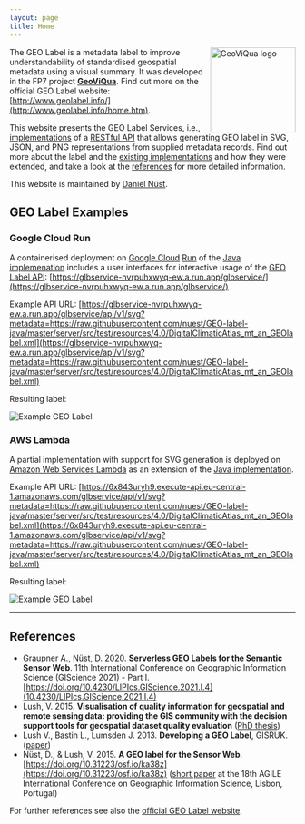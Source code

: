 ```yaml
---
layout: page
title: Home
---
```


<img title="GeoViQua logo" src="{{ 'assets/geoviqua_logo.png' | relative_url }}" style="float: right" width="150" />

The GEO Label is a metadata label to improve understandability of standardised geospatial metadata using a visual summary.
It was developed in the FP7 project [**GeoViQua**](https://www.creaf.uab.cat/projectes/geoviqua/).
Find out more on the official GEO Label website: [http://www.geolabel.info/](http://www.geolabel.info/home.htm).

This website presents the GEO Label Services, i.e., [implementations](/implementations) of a [RESTful API](/api) that allows generating GEO label in SVG, JSON, and PNG representations from supplied metadata records.
Find out more about the label and the [existing implementations](/implementations) and how they were extended, and take a look at the [references](#references) for more detailed information.

This website is maintained by [Daniel Nüst](https://nordholmen.net).

## GEO Label Examples

### Google Cloud Run

A containerised deployment on [Google Cloud](https://en.wikipedia.org/wiki/Google_Cloud_Platform) [Run](https://cloud.google.com/run/) of the [Java implemenation](/implementation) includes a user interfaces for interactive usage of the [GEO Label API](/api): [https://glbservice-nvrpuhxwyq-ew.a.run.app/glbservice/](https://glbservice-nvrpuhxwyq-ew.a.run.app/glbservice/)

Example API URL: [https://glbservice-nvrpuhxwyq-ew.a.run.app/glbservice/api/v1/svg?metadata=https://raw.githubusercontent.com/nuest/GEO-label-java/master/server/src/test/resources/4.0/DigitalClimaticAtlas_mt_an_GEOlabel.xml](https://glbservice-nvrpuhxwyq-ew.a.run.app/glbservice/api/v1/svg?metadata=https://raw.githubusercontent.com/nuest/GEO-label-java/master/server/src/test/resources/4.0/DigitalClimaticAtlas_mt_an_GEOlabel.xml)

Resulting label:

![Example GEO Label](https://glbservice-nvrpuhxwyq-ew.a.run.app/glbservice/api/v1/svg?metadata=https://raw.githubusercontent.com/nuest/GEO-label-java/master/server/src/test/resources/4.0/DigitalClimaticAtlas_mt_an_GEOlabel.xml)

### AWS Lambda

A partial implementation with support for SVG generation is deployed on [Amazon Web Services Lambda](https://en.wikipedia.org/wiki/AWS_Lambda) as an extension of the [Java implementation](/implementation).

Example API URL: [https://6x843uryh9.execute-api.eu-central-1.amazonaws.com/glbservice/api/v1/svg?metadata=https://raw.githubusercontent.com/nuest/GEO-label-java/master/server/src/test/resources/4.0/DigitalClimaticAtlas_mt_an_GEOlabel.xml](https://6x843uryh9.execute-api.eu-central-1.amazonaws.com/glbservice/api/v1/svg?metadata=https://raw.githubusercontent.com/nuest/GEO-label-java/master/server/src/test/resources/4.0/DigitalClimaticAtlas_mt_an_GEOlabel.xml)

Resulting label:

![Example GEO Label](https://6x843uryh9.execute-api.eu-central-1.amazonaws.com/glbservice/api/v1/svg?metadata=https://raw.githubusercontent.com/nuest/GEO-label-java/master/server/src/test/resources/4.0/DigitalClimaticAtlas_mt_an_GEOlabel.xml)

----------

## References

- Graupner A., Nüst, D. 2020. **Serverless GEO Labels for the Semantic Sensor Web**. 11th International Conference on Geographic Information Science (GIScience 2021) - Part I. [https://doi.org/10.4230/LIPIcs.GIScience.2021.I.4](10.4230/LIPIcs.GIScience.2021.I.4)
- Lush, V. 2015. **Visualisation of quality information for geospatial and remote sensing data: providing the GIS community with the decision support tools for geospatial dataset quality evaluation** ([PhD thesis](https://research.aston.ac.uk/en/studentTheses/visualisation-of-quality-information-for-geospatial-and-remote-se))
- Lush V., Bastin L., Lumsden J. 2013. **Developing a GEO Label**, GISRUK. ([paper](http://www.geos.ed.ac.uk/~gisteac/proceedingsonline/GISRUK2013/gisruk2013_submission_44.pdf))
- Nüst, D., & Lush, V. 2015. **A GEO label for the Sensor Web**. [https://doi.org/10.31223/osf.io/ka38z](https://doi.org/10.31223/osf.io/ka38z) ([short paper](https://agile-online.org/Conference_Paper/cds/agile_2015/shortpapers/115/115_Paper_in_PDF.pdf) at the 18th AGILE International Conference on Geographic Information Science, Lisbon, Portugal)

For further references see also the [official GEO Label website](http://www.geolabel.info/references.htm).
